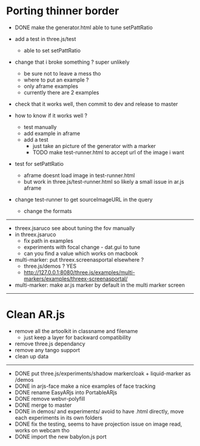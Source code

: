 # Porting thinner border
- DONE make the generator.html able to tune setPattRatio
- add a test in three.js/test
  - able to set setPattRatio
- change that i broke something ? super unlikely
  - be sure not to leave a mess tho
  - where to put an example ?
  - only aframe examples
  - currently there are 2 examples
- check that it works well, then commit to dev and release to master
- how to know if it works well ?
  - test manually
  - add example in aframe
  - add a test
    - just take an picture of the generator with a marker
    - TODO make test-runner.html to accept url of the image i want

- test for setPattRatio
  - aframe doesnt load image in test-runner.html
  - but work in three.js/test-runner.html so likely a small issue in ar.js aframe
- change test-runner to get sourceImageURL in the query
  - change the formats
---

- threex.jsaruco see about tuning the fov manually
- in threex.jsaruco
  - fix path in examples
  - experiments with focal change - dat.gui to tune
  - can you find a value which works on macbook
- multi-marker: put threex.screenasportal elsewhere ?
  - three.js/demos ? YES
  - http://127.0.0.1:8080/three.js/examples/multi-markers/examples/threex-screenasportal/
- multi-marker: make ar.js marker by default in the multi marker screen


---
# Clean AR.js
- remove all the artoolkit in classname and filename
  - just keep a layer for backward compatibility
- remove three.js dependancy
- remove any tango support
- clean up data

---

- DONE put three.js/experiments/shadow markercloak + liquid-marker as /demos
- DONE in arjs-face make a nice examples of face tracking
- DONE rename EasyARjs into PortableARjs
- DONE remove webvr-polyfill
- DONE merge to master
- DONE in demos/ and experiments/ avoid to have .html directly, move each experiments in its own folders
- DONE fix the testing, seems to have projection issue on image read, works on webcam tho
- DONE import the new babylon.js port
